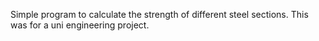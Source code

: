 Simple program to calculate the strength of different steel sections. This was for a uni engineering project.
